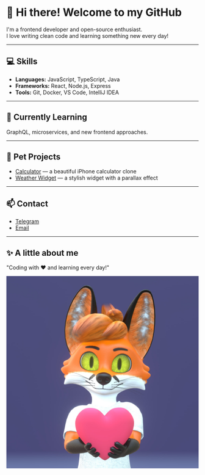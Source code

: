 # 👋 Hi there! Welcome to my GitHub

I'm a frontend developer and open-source enthusiast.  
I love writing clean code and learning something new every day!

---

## 💻 Skills
- **Languages:** JavaScript, TypeScript, Java  
- **Frameworks:** React, Node.js, Express  
- **Tools:** Git, Docker, VS Code, IntelliJ IDEA

---

## 🌱 Currently Learning
GraphQL, microservices, and new frontend approaches.

---

## 📂 Pet Projects
- [Calculator](https://github.com/whitefox-lab/learn-JS-Calculator) — a beautiful iPhone calculator clone  
- [Weather Widget](https://github.com/whitefox-lab/learn-jQuery) — a stylish widget with a parallax effect

---

## 📫 Contact
- [Telegram](https://t.me/whitefox3d)  
- [Email](mailto:vk_whitefox@icloud.com)

---

## ✨ A little about me
"Coding with ❤️ and learning every day!"  

![whitefox](whitefoxheart.jpg)
